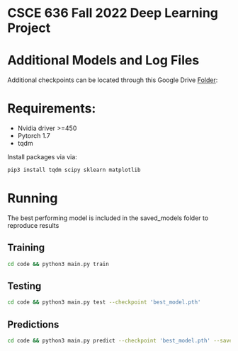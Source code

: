 # CSCE 636 Fall 2022 Deep Learning Project


# Additional Models and Log Files

Additional checkpoints can be located through this Google Drive [Folder](https://drive.google.com/drive/folders/14g2e4Ln6nFZ8VGdg0PkidOBg6928Ae-t?usp=sharing):

# Requirements:
- Nvidia driver >=450
- Pytorch 1.7
- tqdm


Install packages via via:

```bash
pip3 install tqdm scipy sklearn matplotlib
```


# Running 
The best performing model is included in the saved_models folder to reproduce results

## Training

```bash
cd code && python3 main.py train
```

## Testing

```bash
cd code && python3 main.py test --checkpoint 'best_model.pth'
```


## Predictions

```bash
cd code && python3 main.py predict --checkpoint 'best_model.pth' --save_dir '../'
```